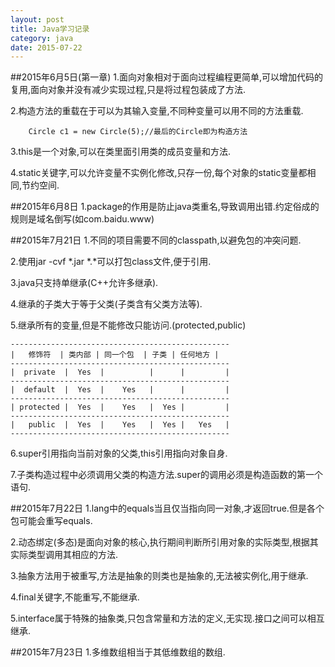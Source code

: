 ```yaml
---
layout: post
title: Java学习记录
category: java
date: 2015-07-22
---
```

##2015年6月5日(第一章)
1.面向对象相对于面向过程编程更简单,可以增加代码的复用,面向对象并没有减少实现过程,只是将过程包装成了方法.

2.构造方法的重载在于可以为其输入变量,不同种变量可以用不同的方法重载.

		Circle c1 = new Circle(5);//最后的Circle即为构造方法
	
3.this是一个对象,可以在类里面引用类的成员变量和方法.

4.static关键字,可以允许变量不实例化修改,只存一份,每个对象的static变量都相同,节约空间.
<!-- more -->

##2015年6月8日
1.package的作用是防止java类重名,导致调用出错.约定俗成的规则是域名倒写(如com.baidu.www)

##2015年7月21日
1.不同的项目需要不同的classpath,以避免包的冲突问题.

2.使用jar -cvf *.jar *.*可以打包class文件,便于引用.

3.java只支持单继承(C++允许多继承).

4.继承的子类大于等于父类(子类含有父类方法等).

5.继承所有的变量,但是不能修改只能访问.(protected,public)
	
	-------------------------------------------------
	|   修饰符  | 类内部 | 同一个包  | 子类 | 任何地方 |
	-------------------------------------------------
	|  private  |  Yes  |          |      |         |
	-------------------------------------------------
	|  default  |  Yes  |    Yes   |      |         |
	-------------------------------------------------
	| protected |  Yes  |    Yes   |  Yes |         |
	-------------------------------------------------
	|   public  |  Yes  |    Yes   |  Yes |   Yes   |
	-------------------------------------------------

6.super引用指向当前对象的父类,this引用指向对象自身.

7.子类构造过程中必须调用父类的构造方法.super的调用必须是构造函数的第一个语句.

##2015年7月22日
1.lang中的equals当且仅当指向同一对象,才返回true.但是各个包可能会重写equals.

2.动态绑定(多态)是面向对象的核心,执行期间判断所引用对象的实际类型,根据其实际类型调用其相应的方法.

3.抽象方法用于被重写,方法是抽象的则类也是抽象的,无法被实例化,用于继承.

4.final关键字,不能重写,不能继承.

5.interface属于特殊的抽象类,只包含常量和方法的定义,无实现.接口之间可以相互继承.

##2015年7月23日
1.多维数组相当于其低维数组的数组.


